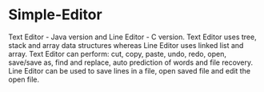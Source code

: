 # Simple-Editor
Text Editor - Java version and Line Editor - C version. Text Editor uses tree, stack and array data structures whereas Line Editor uses linked list and array. Text Editor can perform: cut, copy, paste, undo, redo, open, save/save as, find and replace, auto prediction of words and file recovery. Line Editor can be used to save lines in a file, open saved file and edit the open file.
